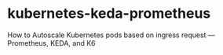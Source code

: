 # kubernetes-keda-prometheus
How to Autoscale Kubernetes pods based on ingress request — Prometheus, KEDA, and K6
